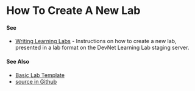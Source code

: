 # How To Create A New Lab

#### See

  - [Writing Learning Labs](https://learninglabs.cisco.com:8867/lab/00-labs-01-getting_started/step/1) - Instructions on how to create a new lab, presented in a lab format on the DevNet Learning Lab staging server.

#### See Also

  - [Basic Lab Template](https://learninglabs.cisco.com:8867/lab/00-basic-02-basic_template/step/1)
  - [source in Github](https://github.com/CiscoDevNet/devnet-guidelines/tree/master/labs)
